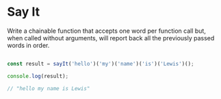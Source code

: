 Say It
===

Write a chainable function that accepts one word per function call but, when called without
arguments, will report back all the previously passed words in order.

```js

const result = sayIt('hello')('my')('name')('is')('Lewis')();

console.log(result);

// "hello my name is Lewis"

```